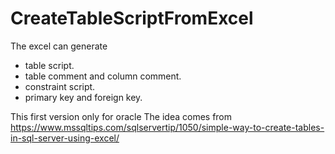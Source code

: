 # CreateTableScriptFromExcel

The excel can generate 
- table script.
- table comment and column comment.
- constraint script.
- primary key and foreign key.

This first version only for oracle 
The idea comes from https://www.mssqltips.com/sqlservertip/1050/simple-way-to-create-tables-in-sql-server-using-excel/
